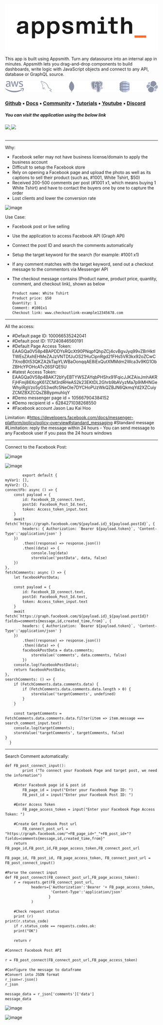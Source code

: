 ![](https://raw.githubusercontent.com/appsmithorg/appsmith/release/static/appsmith_logo_primary.png)

This app is built using Appsmith. Turn any datasource into an internal app in minutes. Appsmith lets you drag-and-drop components to build dashboards, write logic with JavaScript objects and connect to any API, database or GraphQL source.

![](https://raw.githubusercontent.com/appsmithorg/appsmith/release/static/images/integrations.png)

### [Github](https://github.com/appsmithorg/appsmith) • [Docs](https://docs.appsmith.com/?utm_source=github&utm_medium=social&utm_content=appsmith_docs&utm_campaign=null&utm_term=appsmith_docs) • [Community](https://community.appsmith.com/) • [Tutorials](https://github.com/appsmithorg/appsmith/tree/update/readme#tutorials) • [Youtube](https://www.youtube.com/appsmith) • [Discord](https://discord.gg/rBTTVJp)

##### You can visit the application using the below link

###### [![](https://assets.appsmith.com/git-sync/Buttons.svg) ](https://app.appsmith.com/applications/6289e2937901344ba8d17ca5/pages/6289e2937901344ba8d17ca8) [![](https://assets.appsmith.com/git-sync/Buttons2.svg)](https://app.appsmith.com/applications/6289e2937901344ba8d17ca5/pages/6289e2937901344ba8d17ca8/edit)

------------------------------------------------------------------------------------------------------------------------------------------------------

Why:

- Facebook seller may not have business license/domain to apply the business account
- Difficult to setup the Facebook store
- Rely on opening a Facebook page and upload the photo as well as its captions to sell their product (such as, #1001, White Tshirt, $50)
- Received 200-500 comments per post (#1001 x1, which means buying 1 White Tshirt) and have to contact the buyers one by one to capture the order
- Lost clients and lower the conversion rate

<img width="600" alt="image" src="https://user-images.githubusercontent.com/39978937/204190945-23202d28-6eb9-4b0e-886c-4b7d2121aef5.png">


Use Case:
- Facebook post or live selling
- Use the application to access Facebook API (Graph API)
- Connect the post ID and search the comments automatically
- Setup the target keyword for the search (for example: #1001 x1)
- If any comment matches with the target keyword, send out a checkout message to the commentors via Messenger API
- The checkout message contains (Product name, product price, quantity, comment, and checkout link), shown as below

      Product name: White Tshirt
      Product price: $50
      Quantity: 1
      Comment: #1001x1
      Checkout link: www.checkoutlink-example12345678.com
      
------------------------------------------------------------------------------------------------------------------------------------------------------

All the access:

- #Default page ID: 100066535242041
- #Default post ID: 117240846560191
- #Default Page Access Token: EAAGQa0V58p4BAPDDYsRQcXt90PNqpfQhpZCj4cvBgvJyq99vZBrHktlTWEsZAxhEHMeZAJzVNTDfJuOS21HuCipnRgd21FHs5VR3kx92oZCwC7XnoB0t53QKZA2kTapYLWBaOonqqAE8iExQutXMMdm2Wca3v9KG1ObZBHcYPOHcATv26SFQE5U 
- #latest Access Token: EAAGQa0V58p4BAK72bYyEBTYWSZAYqbPHShx91FqicJJKZAixJmhAKRFjHFmj86XcgK61ZCM3rdRHeAS2k23EKtDL2Ghrb9bAVyzMa7p9iMHNGeWhyiRgVzo5yGS3wdfc5NeOle7DYCHoPUzWkQZBJN6QkmqYd2XZCuiyZCMZBXZCQsZBBypmuhIqY
- #Demo messenger page id = 105667904384152
- #Demo recipient id = 6284271038268550
- #Facebook account Jason Lau Kai Hoo


Limitation:
#https://developers.facebook.com/docs/messenger-platform/policy/policy-overview#standard_messaging
#Standard message
#Limitation: reply the message within 24 hours - You can send message to any Facebook user if you pass the 24 hours windows

            
------------------------------------------------------------------------------------------------------------------------------------------------------

Connect to the Facebook Post:

![image](https://user-images.githubusercontent.com/39978937/204191813-e19fd828-80d3-46a1-9b50-98eea15d30f5.png)

![image](https://user-images.githubusercontent.com/39978937/204191873-15346512-c35f-46d6-a537-0cadeb64fff7.png)

            export default {
	myVar1: [],
	myVar2: {},
	connectFb: async () => {
		const payload = {
			id: Facebook_ID_connect.text,
			postId: Facebook_Post_Id.text,
			token: Access_token_input.text
		}
		await fetch(`https://graph.facebook.com/${payload.id}_${payload.postId}`, {
			headers: { Authorization: `Bearer ${payload.token}`, 'Content-Type':'application/json' }
		})
			.then((response) => response.json())
			.then((data) => {
				console.log(data)
				storeValue('postData', data, false)
		})
	},
	fetchComments: async () => {
		let facebookPostData;
		
		const payload = {
			id: Facebook_ID_connect.text,
			postId: Facebook_Post_Id.text,
			token: Access_token_input.text
		}
		await fetch(`https://graph.facebook.com/${payload.id}_${payload.postId}?fields=comments{message,id,created_time,from}`, {
			headers: { Authorization: `Bearer ${payload.token}`, 'Content-Type':'application/json' }
		})
			.then((response) => response.json())
			.then((data) => {
			facebookPostData = data.comments;
				storeValue('comments', data.comments, false)
			})
		console.log(facebookPostData);
		return facebookPostData;
	},
	searchComments: () => {
		if (FetchComments.data.comments.data) {
			if (FetchComments.data.comments.data.length > 0) {
				storeValue('targetComments', undefined)
			}
		}

		const targetComments = FetchComments.data.comments.data.filter(item => item.message === search_comment_input.text)
		console.log(targetComments);
		storeValue('targetComments', targetComments, false)
	}
      }
      
------------------------------------------------------------------------------------------------------------------------------------------------------

Search Comment automatically:

	def FB_post_connect_input():
    		print ("To connect your Facebook Page and target post, we need the information")
    
    	#Enter Facebook page id & post id
    		FB_page_id = input("Enter your Facebook Page ID: ")
    		FB_post_id = input("Enter your Facebook Post ID: ")
    
    	#Enter Access Token
    		FB_page_access_token = input("Enter your Facebook Page Access Token: ")
    
    	#Create Get Facebook Post url
    		FB_connect_post_url = "https://graph.facebook.com/"+FB_page_id+"_"+FB_post_id+"?fields=comments{message,id,created_time,from}"
   	 	return FB_page_id,FB_post_id,FB_page_access_token,FB_connect_post_url
		
	FB_page_id, FB_post_id, FB_page_access_token, FB_connect_post_url = FB_post_connect_input()
	
	#Parse the connect input
	def FB_post_connect(FB_connect_post_url,FB_page_access_token):
    	r = requests.get(FB_connect_post_url,
                headers={'Authorization':'Bearer '+ FB_page_access_token,
                         'Content-Type':'application/json'
                        }
                )
    
    	#Check request status
    	print (r)
   	print(r.status_code)
    	if r.status_code == requests.codes.ok:
      	print("OK")
    	
    	return r
	
	#Connect Facebook Post API

	r = FB_post_connect(FB_connect_post_url,FB_page_access_token)
	
	#Configure the message to dataframe
	#Convert into JSON format
	r_json=r.json()
	r_json

	message_data = r_json['comments']['data']
	message_data


![image](https://user-images.githubusercontent.com/39978937/204192093-3c7b5189-88ba-4f0c-91f1-c57b77bf27ea.png)

![image](https://user-images.githubusercontent.com/39978937/204192125-4c038ef4-7635-4de4-9a60-1b69d0e97145.png)


